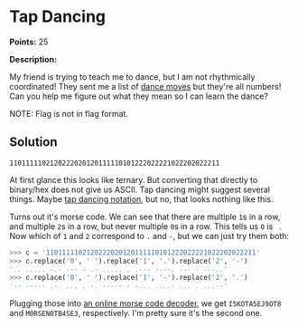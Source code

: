 Tap Dancing
===========

**Points:** 25

**Description:** 

My friend is trying to teach me to dance, but I am not rhythmically coordinated! They sent me a list of [dance moves](cipher.txt) but they're all numbers! Can you help me figure out what they mean so I can learn the dance?

NOTE: Flag is not in flag format.

Solution
--------

```
1101111102120222020120111110101222022221022202022211
```

At first glance this looks like ternary. But converting that directly to binary/hex does not give us ASCII. Tap dancing might suggest several things. Maybe [tap dancing notation](https://en.wikipedia.org/wiki/Kahnotation), but no, that looks nothing like this.

Turns out it's morse code. We can see that there are multiple `1`s in a row, and multiple `2`s in a row, but never multiple `0`s in a row. This tells us `0` is ` `. Now which of `1` and `2` correspond to `.` and `-`, but we can just try them both:

```python
>>> c = '1101111102120222020120111110101222022221022202022211'
>>> c.replace('0', ' ').replace('1', '.').replace('2', '-')
'.. ..... -.- --- - .- ..... . .--- ----. --- - ---..'
>>> c.replace('0', ' ').replace('1', '-').replace('2', '.')
'-- ----- .-. ... . -. ----- - -... ....- ... . ...--'
```

Plugging those into [an online morse code decoder](https://morsecode.world/international/translator.html), we get `I5KOTA5EJ9OT8` and `M0RSEN0TB4SE3`, respectively. I'm pretty sure it's the second one.

